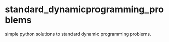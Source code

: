 # standard_dynamicprogramming_problems
simple python solutions to standard dynamic programming problems.
